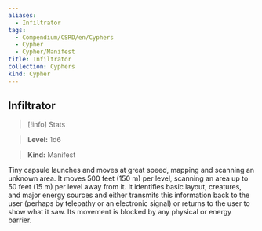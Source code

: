 ```yaml
---
aliases:
  - Infiltrator
tags:
  - Compendium/CSRD/en/Cyphers
  - Cypher
  - Cypher/Manifest
title: Infiltrator
collection: Cyphers
kind: Cypher
---
```

## Infiltrator    
>[!info] Stats    
> **Level:** 1d6    
> **Kind:** Manifest  
    
Tiny capsule launches and moves at great speed, mapping and scanning an unknown area. It moves 500 feet (150 m) per level, scanning an area up to 50 feet (15 m) per level away from it. It identifies basic layout, creatures, and major energy sources and either transmits this information back to the user (perhaps by telepathy or an electronic signal) or returns to the user to show what it saw. Its movement is blocked by any physical or energy barrier.